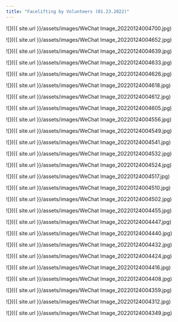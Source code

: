 ```yaml
---
title: "Facelifting by Volunteers (01.23.2022)"
---
```


![]({{ site.url }}/assets/images/WeChat Image_20220124004700.jpg)

![]({{ site.url }}/assets/images/WeChat Image_20220124004652.jpg)

![]({{ site.url }}/assets/images/WeChat Image_20220124004639.jpg)

![]({{ site.url }}/assets/images/WeChat Image_20220124004633.jpg)

![]({{ site.url }}/assets/images/WeChat Image_20220124004626.jpg)

![]({{ site.url }}/assets/images/WeChat Image_20220124004618.jpg)

![]({{ site.url }}/assets/images/WeChat Image_20220124004612.jpg)

![]({{ site.url }}/assets/images/WeChat Image_20220124004605.jpg)

![]({{ site.url }}/assets/images/WeChat Image_20220124004556.jpg)

![]({{ site.url }}/assets/images/WeChat Image_20220124004549.jpg)

![]({{ site.url }}/assets/images/WeChat Image_20220124004541.jpg)

![]({{ site.url }}/assets/images/WeChat Image_20220124004532.jpg)

![]({{ site.url }}/assets/images/WeChat Image_20220124004524.jpg)

![]({{ site.url }}/assets/images/WeChat Image_20220124004517.jpg)

![]({{ site.url }}/assets/images/WeChat Image_20220124004510.jpg)

![]({{ site.url }}/assets/images/WeChat Image_20220124004502.jpg)

![]({{ site.url }}/assets/images/WeChat Image_20220124004455.jpg)

![]({{ site.url }}/assets/images/WeChat Image_20220124004447.jpg)

![]({{ site.url }}/assets/images/WeChat Image_20220124004440.jpg)

![]({{ site.url }}/assets/images/WeChat Image_20220124004432.jpg)

![]({{ site.url }}/assets/images/WeChat Image_20220124004424.jpg)

![]({{ site.url }}/assets/images/WeChat Image_20220124004416.jpg)

![]({{ site.url }}/assets/images/WeChat Image_20220124004408.jpg)

![]({{ site.url }}/assets/images/WeChat Image_20220124004359.jpg)

![]({{ site.url }}/assets/images/WeChat Image_20220124004312.jpg)

![]({{ site.url }}/assets/images/WeChat Image_20220124004349.jpg)

